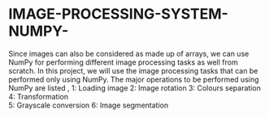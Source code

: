 # IMAGE-PROCESSING-SYSTEM-NUMPY-

Since images can also be considered as made up of arrays,
we can use NumPy for performing different image processing tasks as well from scratch.
In this project, we will use the image processing tasks that can be performed only using NumPy.
The major operations to be performed using NumPy are listed ,
1: Loading image
2: Image rotation
3: Colours separation 
4: Transformation  
5: Grayscale conversion 
6: Image segmentation
